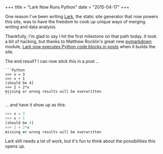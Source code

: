+++
title = "Lark Now Runs Python"
date = "2015-04-17"
+++

One reason I've been writing [Lark](https://github.com/chrismeserole/lark/), the static site generator that now powers this site, was to have the freedom to cook up unique ways of merging writing and data analysis. 

Thankfully, I'm glad to say I hit the first milestone on that path today. It took a bit of hacking, but thanks to Matthew Rocklin's great new [pymarkdown](https://github.com/mrocklin/pymarkdown) module, [Lark now executes Python code blocks in posts](https://github.com/chrismeserole/lark/blob/master/_posts/python-example.md) when it builds the site.

The end result? I can now stick this in a post ... 

	```Python
	>>> x = 3
	>>> x + 1
	[should be 4]
	>>> 2 + 2*x
	missing or wrong results will be overwritten
	```

... and have it show up as this:  

```Python
>>> x = 3
>>> x + 1
[should be 4]
>>> 2 + 2*x
missing or wrong results will be overwritten
```

Lark still needs a lot of work, but it's fun to think about the possibilities this opens up.  